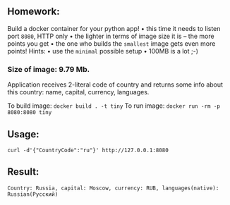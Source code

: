 ## Homework:

Build a docker container for your python app!
• this time it needs to listen port `8080`, HTTP only
• the lighter in terms of image size it is – the more points you get
• the one who builds the `smallest` image gets even more points!
Hints:
• use the `minimal` possible setup
• 100MB is a lot ;-)

### Size of image: 9.79 Mb.

Application receives 2-literal code of country and returns some info about this country: name, capital, currency, languages.

То build image: `docker build . -t tiny`
To run image: `docker run -rm -p 8080:8080 tiny`

## Usage:
```
curl -d'{"CountryCode":"ru"}' http://127.0.0.1:8080
```
## Result:
```
Country: Russia, capital: Moscow, currency: RUB, languages(native): Russian(Русский)
```
